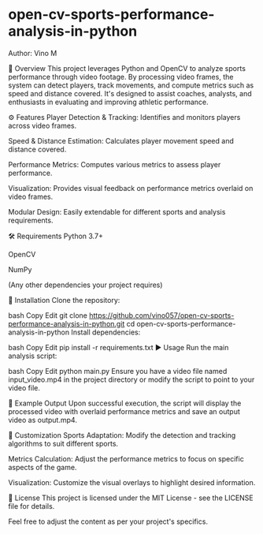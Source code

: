 # open-cv-sports-performance-analysis-in-python

Author: Vino M

📌 Overview
This project leverages Python and OpenCV to analyze sports performance through video footage. By processing video frames, the system can detect players, track movements, and compute metrics such as speed and distance covered. It's designed to assist coaches, analysts, and enthusiasts in evaluating and improving athletic performance.

⚙️ Features
Player Detection & Tracking: Identifies and monitors players across video frames.

Speed & Distance Estimation: Calculates player movement speed and distance covered.

Performance Metrics: Computes various metrics to assess player performance.

Visualization: Provides visual feedback on performance metrics overlaid on video frames.

Modular Design: Easily extendable for different sports and analysis requirements.

🛠️ Requirements
Python 3.7+

OpenCV

NumPy

(Any other dependencies your project requires)

📂 Installation
Clone the repository:

bash
Copy
Edit
git clone https://github.com/vino057/open-cv-sports-performance-analysis-in-python.git
cd open-cv-sports-performance-analysis-in-python
Install dependencies:

bash
Copy
Edit
pip install -r requirements.txt
▶️ Usage
Run the main analysis script:

bash
Copy
Edit
python main.py
Ensure you have a video file named input_video.mp4 in the project directory or modify the script to point to your video file.

🧪 Example Output
Upon successful execution, the script will display the processed video with overlaid performance metrics and save an output video as output.mp4.

🔧 Customization
Sports Adaptation: Modify the detection and tracking algorithms to suit different sports.

Metrics Calculation: Adjust the performance metrics to focus on specific aspects of the game.

Visualization: Customize the visual overlays to highlight desired information.

📄 License
This project is licensed under the MIT License - see the LICENSE file for details.

Feel free to adjust the content as per your project's specifics.
